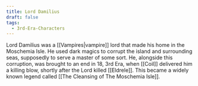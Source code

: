 ```yaml
---
title: Lord Damilius
draft: false
tags:
  - 3rd-Era-Characters
---
```

 Lord Damilius was a [[Vampires|vampire]] lord that made his home in the Moschemia Isle. He used dark magics to corrupt the island and surrounding seas, supposedly to serve a master of some sort. He, alongside this corruption, was brought to an end in 18, 3rd Era, when [[Coil]] delivered him a killing blow, shortly after the Lord killed [[Eldrele]]. This became a widely known legend called [[The Cleansing of The Moschemia Isle]].